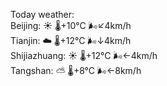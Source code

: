 Today weather:  
Beijing: ☀️   🌡️+10°C 🌬️↙4km/h  
Tianjin: ☁️   🌡️+12°C 🌬️↓4km/h  
Shijiazhuang: ☀️   🌡️+12°C 🌬️←4km/h  
Tangshan: ⛅️  🌡️+8°C 🌬️←8km/h  
